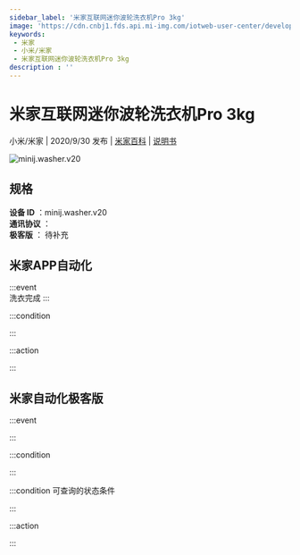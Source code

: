 ```yaml
---
sidebar_label: '米家互联网迷你波轮洗衣机Pro 3kg'
image: 'https://cdn.cnbj1.fds.api.mi-img.com/iotweb-user-center/developer_1679071135035SbypDqnd.png?GalaxyAccessKeyId=AKVGLQWBOVIRQ3XLEW&Expires=9223372036854775807&Signature=SF/Ps+L6+FZCE+m1TaA48lkRXpY='
keywords: 
 - 米家
 - 小米/米家
 - 米家互联网迷你波轮洗衣机Pro 3kg
description : ''
---
```

# 米家互联网迷你波轮洗衣机Pro 3kg

小米/米家 | 2020/9/30 发布 | [米家百科](https://home.mi.com/webapp/content/baike/product/index.html?model=minij.washer.v20) | [说明书](https://home.mi.com/views/introduction.html?model=minij.washer.v20&region=cn)

![minij.washer.v20](https://cdn.cnbj1.fds.api.mi-img.com/iotweb-user-center/developer_1679071135035SbypDqnd.png?GalaxyAccessKeyId=AKVGLQWBOVIRQ3XLEW&Expires=9223372036854775807&Signature=SF/Ps+L6+FZCE+m1TaA48lkRXpY=)

## 规格  
> 
**设备 ID** ：minij.washer.v20  
**通讯协议** ：  
**极客版**  ： 待补充 


## 米家APP自动化  

:::event  
洗衣完成
:::

:::condition  

:::

:::action   

:::

## 米家自动化极客版  

:::event  

:::

:::condition  

:::

:::condition 可查询的状态条件  

:::

:::action  

:::

        
